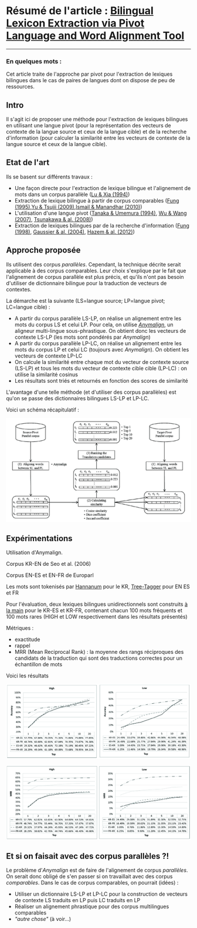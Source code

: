 # Résumé de l'article : [Bilingual Lexicon Extraction via Pivot Language and Word Alignment Tool](http://www.aclweb.org/anthology/W13-2502)
---------

### En quelques mots : 
Cet article traite de l'approche par pivot pour l'extraction de lexiques bilingues dans le cas de paires de langues dont on dispose de peu de ressources.


## Intro
Il s'agit ici de proposer une méthode pour l'extraction de lexiques bilingues en utilisant une langue pivot (pour la représentation des vecteurs de contexte de la langue source et ceux de la langue cible) et de la recherche d'information (pour calculer la similarité entre les vecteurs de contexte de la langue source et ceux de la langue cible). 





## Etat de l'art
Ils se basent sur différents travaux :
* Une façon directe pour l'extraction de lexique bilingue et l'alignement de mots dans un corpus parallèle ([Lu & Xia (1994)](http://info.cse.ust.hk/~dekai/library/WU_Dekai/amta94.Wu_Xia.ps))
* Extraction de lexique bilingue à partir de corpus comparables ([Fung (1995)](http://academiccommons.columbia.edu/download/fedora_content/download/ac:159888/CONTENT/fung_95a.pdf),[Yu & Tsujii (2009)](http://www.mt-archive.info/MTS-2009-Yu.pdf),[Ismail & Manandhar (2010)](http://www.aclweb.org/anthology/C/C10/C10-2055.pdf))
* L'utilisation d'une langue pivot ([Tanaka & Umemura (1994)](http://dl.acm.org/citation.cfm?id=991937), [Wu & Wang (2007)](http://link.springer.com/article/10.1007/s10590-008-9041-6#page-1), [Tsunakawa & al. (2008)](http://www.mt-archive.info/LREC-2008-Tsunakawa.pdf))
* Extraction de lexiques bilingues par de la recherche d'information ([Fung (1998)](http://link.springer.com/chapter/10.1007/3-540-49478-2_1#page-2), [Gaussier & al. (2004)](http://dl.acm.org/citation.cfm?id=1219022), [Hazem & al. (2012)](http://lrec.elra.info/proceedings/lrec2012/pdf/784_Paper.pdf))




## Approche proposée

Ils utilisent des corpus *parallèles*. Cependant, la technique décrite serait applicable à des corpus comparables. Leur choix s'explique par le fait que l'alignement de corpus parallèle est plus précis, et qu'ils n'ont pas besoin d'utiliser de dictionnaire bilingue pour la traduction de vecteurs de contextes.

La démarche est la suivante (LS=langue source; LP=langue pivot; LC=langue cible) :
* A partir du corpus parallèle LS-LP, on réalise un alignement entre les mots du corpus LS et celui LP. Pour cela, on utilise [_Anymalign_](http://anymalign.limsi.fr/), un aligneur multi-lingue sous-phrastique. On obtient donc les vecteurs de contexte LS-LP (les mots sont pondérés par _Anymalign_)
* A partir du corpus parallèle LP-LC, on réalise un alignement entre les mots du corpus LP et celui LC (toujours avec _Anymalign_). On obtient les vecteurs de contexte LP-LC
* On calcule la similarité entre chaque mot du vecteur de contexte source (LS-LP) et tous les mots du vecteur de contexte cible cible (LP-LC) : on utilise la similarité cosinus
* Les résultats sont triés et retournés en fonction des scores de similarité

L'avantage d'une telle méthode (et d'utiliser des corpus parallèles) est qu'on se passe des dictionnaires bilingues LS-LP et LP-LC.

Voici un schéma récapitulatif :

![alt text][fig1]



## Expérimentations

Utilisation d'Anymalign.

Corpus KR-EN de Seo et al. (2006)

Corpus EN-ES et EN-FR de Europarl

Les mots sont tokenisés par [Hannanum](http://kldp.net/projects/hannanum) pour le KR, [Tree-Tagger](http://www.ims.uni-stuttgart.de/projekte/corplex/TreeTagger) pour EN ES et FR

Pour l'évaluation, deux lexiques bilingues unidirectionnels sont construits [à la main](http://dic.anver.com) pour le KR-ES et KR-FR, contenant chacun 100 mots fréquents et 100 mots rares (HIGH et LOW respectivement dans les résultats présentés)

Métriques :
* exactitude
* rappel
* MRR (Mean Reciprocal Rank) : la moyenne des rangs réciproques des candidats de la traduction qui sont des traductions correctes pour un échantillon de mots

Voici les résultats

![alt text][fig2]

![alt text][fig3]





## Et si on faisait avec des corpus parallèles ?!

Le problème d'_Anymalign_ est de faire de l'alignement de corpus *parallèles*. On serait donc obligé de s'en passer si on travaillait avec des corpus *comparables*. Dans le cas de corpus comparables, on pourrait (idées) :
* Utiliser un dictionnaire LS-LP et LP-LC pour la construction de vecteurs de contexte LS traduits en LP puis LC traduits en LP
* Réaliser un alignement phrastique pour des corpus multilingues comparables
* _"autre chose"_ (à voir...)





[fig1]: https://github.com/allinard/Multi-alignement-en-corpus-comparables/blob/master/Articles/images/KwonSeoKim13Fig1.png "Structure générale de la méthode proposée"
[fig2]: https://github.com/allinard/Multi-alignement-en-corpus-comparables/blob/master/Articles/images/KwonSeoKim13Fig2.png "Exactitude de la méthode proposée"
[fig3]: https://github.com/allinard/Multi-alignement-en-corpus-comparables/blob/master/Articles/images/KwonSeoKim13Fig3.png "MRR de la méthode proposée"

